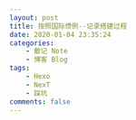```yaml
---
layout: post
title: 按照国际惯例--记录搭建过程
date: 2020-01-04 23:35:24
categories: 
    - 散记 Note
    - 博客 Blog
tags: 
    - Hexo
    - NexT
    - 踩坑
comments: false
---
```


